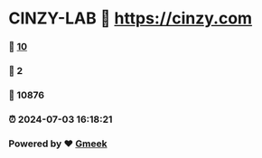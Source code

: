 # CINZY-LAB :link: https://cinzy.com 
### :page_facing_up: [10](https://cinzy.com/tag.html) 
### :speech_balloon: 2 
### :hibiscus: 10876 
### :alarm_clock: 2024-07-03 16:18:21 
### Powered by :heart: [Gmeek](https://github.com/Meekdai/Gmeek)
